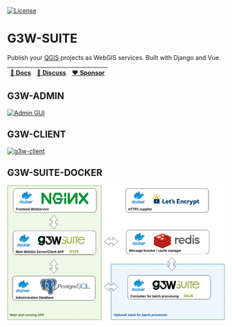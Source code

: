 <!--

**Here are some ideas to get you started:**

🙋‍♀️ A short introduction - what is your organization all about?
🌈 Contribution guidelines - how can the community get involved?
👩‍💻 Useful resources - where can the community find your docs? Is there anything else the community should know?
🍿 Fun facts - what does your team eat for breakfast?
🧙 Remember, you can do mighty things with the power of [Markdown](https://docs.github.com/github/writing-on-github/getting-started-with-writing-and-formatting-on-github/basic-writing-and-formatting-syntax)
-->

[![License](https://img.shields.io/badge/license-MPL%202-blue.svg?style=flat)](LICENSE) 

# G3W-SUITE

Publish your [QGIS](https://qgis.org) projects as WebGIS services. Built with Django and Vue.

| [📖 Docs](https://g3w-suite.readthedocs.io/) | [💬 Discuss](https://github.com/g3w-suite/community/discussions) | [❤️ Sponsor](mailto:info@gis3w.it?subject=Sponsoring%20G3W-SUITE%20development) |
|--|--|--|

## G3W-ADMIN

<p dir="auto">
  <a href="https://github.com/g3w-suite/g3w-admin">
    <img src="https://user-images.githubusercontent.com/9614886/189155796-6feff629-b500-4e38-b7c2-d98b53ae7564.png" alt="Admin GUI" style="max-width: 100%;">
  </a>
</p>

## G3W-CLIENT

<p dir="auto">
  <a href="https://github.com/g3w-suite/g3w-client">
    <img src="https://g3w-suite.readthedocs.io/en/latest/_images/g3wclient_interface.png" alt="g3w-client" style="max-width: 100%;">
  </a>
</p>

## G3W-SUITE-DOCKER

<p dir="auto">
  <a href="https://github.com/g3w-suite/g3w-suite-docker">
    <img src="https://github.com/g3w-suite/g3w-suite-docker/raw/dev/docs/img/docker.png" alt="Docker structure" style="max-width: 100%;">
  </a>
</p>
